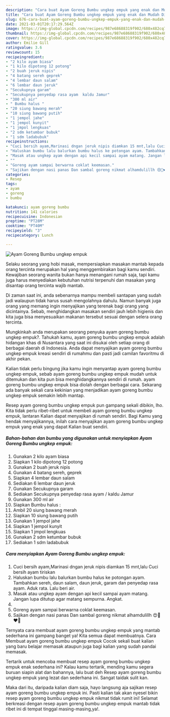 ```yaml
---
description: "Cara buat Ayam Goreng Bumbu ungkep empuk yang enak dan Mudah Dibuat"
title: "Cara buat Ayam Goreng Bumbu ungkep empuk yang enak dan Mudah Dibuat"
slug: 676-cara-buat-ayam-goreng-bumbu-ungkep-empuk-yang-enak-dan-mudah-dibuat
date: 2021-03-01T20:17:29.564Z
image: https://img-global.cpcdn.com/recipes/987e68688319f902/680x482cq70/ayam-goreng-bumbu-ungkep-empuk-foto-resep-utama.jpg
thumbnail: https://img-global.cpcdn.com/recipes/987e68688319f902/680x482cq70/ayam-goreng-bumbu-ungkep-empuk-foto-resep-utama.jpg
cover: https://img-global.cpcdn.com/recipes/987e68688319f902/680x482cq70/ayam-goreng-bumbu-ungkep-empuk-foto-resep-utama.jpg
author: Emilie Gill
ratingvalue: 3.6
reviewcount: 15
recipeingredient:
- "2 kilo ayam biasa"
- "1 kilo dipotong 12 potong"
- "2 buah jeruk nipis"
- "4 batang sereh geprek"
- "4 lembar daun salam"
- "6 lembar daun jeruk"
- "Secukupnya garam"
- "Secukupnya penyedap rasa ayam  kaldu Jamur"
- "300 ml air"
- " Bumbu halus "
- "20 siung bawang merah"
- "10 siung bawang putih"
- "1 jempol jahe"
- "1 jempol kunyit"
- "1 jmpol lengkuas"
- "2 sdm ketumbar bubuk"
- "1 sdm ladabubuk"
recipeinstructions:
- "Cuci bersih ayam,Marinasi dngan jeruk nipis diamkan 15 mnt,lalu Cuci bersih ayam tiriskan"
- "Haluskan bumbu lalu balurkan bumbu halus ke potongan ayam. Tambahkan sereh, daun salam, daun jeruk, garam dan penyedap rasa ayam. Aduk rata. Lalu beri air."
- "Masak atau ungkep ayam dengan api kecil sampai ayam matang. Jangan lupa ditutup agar matang sempurna. Angkat."
- ""
- "Goreng ayam sampai berwarna coklat keemasan."
- "Sajikan dengan nasi panas Dan sambal goreng nikmat alhamdulillh 😍🥰❤️💋"
categories:
- Resep
tags:
- ayam
- goreng
- bumbu

katakunci: ayam goreng bumbu 
nutrition: 141 calories
recipecuisine: Indonesian
preptime: "PT28M"
cooktime: "PT40M"
recipeyield: "3"
recipecategory: Lunch

---
```



![Ayam Goreng Bumbu ungkep empuk](https://img-global.cpcdn.com/recipes/987e68688319f902/680x482cq70/ayam-goreng-bumbu-ungkep-empuk-foto-resep-utama.jpg)

Selaku seorang yang hobi masak, mempersiapkan masakan mantab kepada orang tercinta merupakan hal yang menggembirakan bagi kamu sendiri. Kewajiban seorang  wanita bukan hanya menangani rumah saja, tapi kamu juga harus menyediakan kebutuhan nutrisi terpenuhi dan masakan yang disantap orang tercinta wajib mantab.

Di zaman  saat ini, anda sebenarnya mampu membeli santapan yang sudah jadi walaupun tidak harus susah mengolahnya dahulu. Namun banyak juga orang yang memang ingin menyajikan yang terenak bagi orang yang dicintainya. Sebab, menghidangkan masakan sendiri jauh lebih higienis dan kita juga bisa menyesuaikan makanan tersebut sesuai dengan selera orang tercinta. 



Mungkinkah anda merupakan seorang penyuka ayam goreng bumbu ungkep empuk?. Tahukah kamu, ayam goreng bumbu ungkep empuk adalah hidangan khas di Nusantara yang saat ini disukai oleh setiap orang di berbagai daerah di Indonesia. Anda dapat menyajikan ayam goreng bumbu ungkep empuk kreasi sendiri di rumahmu dan pasti jadi camilan favoritmu di akhir pekan.

Kalian tidak perlu bingung jika kamu ingin menyantap ayam goreng bumbu ungkep empuk, sebab ayam goreng bumbu ungkep empuk mudah untuk ditemukan dan kita pun bisa menghidangkannya sendiri di rumah. ayam goreng bumbu ungkep empuk bisa diolah dengan berbagai cara. Sekarang ada banyak sekali cara kekinian yang menjadikan ayam goreng bumbu ungkep empuk semakin lebih mantap.

Resep ayam goreng bumbu ungkep empuk pun gampang sekali dibikin, lho. Kita tidak perlu ribet-ribet untuk membeli ayam goreng bumbu ungkep empuk, lantaran Kalian dapat menyajikan di rumah sendiri. Bagi Kamu yang hendak menyajikannya, inilah cara menyajikan ayam goreng bumbu ungkep empuk yang enak yang dapat Kalian buat sendiri.

<!--inarticleads1-->

##### Bahan-bahan dan bumbu yang digunakan untuk menyiapkan Ayam Goreng Bumbu ungkep empuk:

1. Gunakan 2 kilo ayam biasa
1. Siapkan 1 kilo dipotong 12 potong
1. Gunakan 2 buah jeruk nipis
1. Gunakan 4 batang sereh, geprek
1. Siapkan 4 lembar daun salam
1. Sediakan 6 lembar daun jeruk
1. Gunakan Secukupnya garam
1. Sediakan Secukupnya penyedap rasa ayam / kaldu Jamur
1. Gunakan 300 ml air
1. Siapkan  Bumbu halus :
1. Ambil 20 siung bawang merah
1. Siapkan 10 siung bawang putih
1. Gunakan 1 jempol jahe
1. Siapkan 1 jempol kunyit
1. Siapkan 1 jmpol lengkuas
1. Gunakan 2 sdm ketumbar bubuk
1. Sediakan 1 sdm ladabubuk




<!--inarticleads2-->

##### Cara menyiapkan Ayam Goreng Bumbu ungkep empuk:

1. Cuci bersih ayam,Marinasi dngan jeruk nipis diamkan 15 mnt,lalu Cuci bersih ayam tiriskan
1. Haluskan bumbu lalu balurkan bumbu halus ke potongan ayam. Tambahkan sereh, daun salam, daun jeruk, garam dan penyedap rasa ayam. Aduk rata. Lalu beri air.
1. Masak atau ungkep ayam dengan api kecil sampai ayam matang. Jangan lupa ditutup agar matang sempurna. Angkat.
1. 
1. Goreng ayam sampai berwarna coklat keemasan.
1. Sajikan dengan nasi panas Dan sambal goreng nikmat alhamdulillh 😍🥰❤️💋




Ternyata cara membuat ayam goreng bumbu ungkep empuk yang mantab sederhana ini gampang banget ya! Kita semua dapat membuatnya. Cara Membuat ayam goreng bumbu ungkep empuk Cocok sekali buat kalian yang baru belajar memasak ataupun juga bagi kalian yang sudah pandai memasak.

Tertarik untuk mencoba membuat resep ayam goreng bumbu ungkep empuk enak sederhana ini? Kalau kamu tertarik, mending kamu segera buruan siapin alat dan bahannya, lalu buat deh Resep ayam goreng bumbu ungkep empuk yang lezat dan sederhana ini. Sangat taidak sulit kan. 

Maka dari itu, daripada kalian diam saja, hayo langsung aja sajikan resep ayam goreng bumbu ungkep empuk ini. Pasti kalian tak akan nyesel bikin resep ayam goreng bumbu ungkep empuk nikmat tidak rumit ini! Selamat berkreasi dengan resep ayam goreng bumbu ungkep empuk mantab tidak ribet ini di tempat tinggal masing-masing,ya!.

